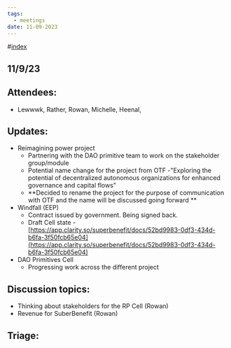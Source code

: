 ```yaml
---
tags:
  - meetings
date: 11-09-2023
---
```

#[index](notes/general-circle/old-gc-meetings/index.md) 
## 11/9/23
## Attendees:
- Lewwwk, Rather, Rowan, Michelle, Heenal,  

## Updates:
- Reimagining power project
	- Partnering with the DAO primitive team to work on the stakeholder group/module
	- Potential name change for the project from OTF -"Exploring the potential of decentralized autonomous organizations for enhanced governance and capital flows"
	- **Decided to rename the project for the purpose of communication with OTF and the name will be discussed going forward **
- Windfall (EEP)
	- Contract issued by government. Being signed back.
	- Draft Cell state - [https://app.clarity.so/superbenefit/docs/52bd9983-0df3-434d-b6fa-3f50fcb65e04](https://app.clarity.so/superbenefit/docs/52bd9983-0df3-434d-b6fa-3f50fcb65e04) 
- DAO Primitives Cell 
	- Progressing work across the different project

## Discussion topics:
- Thinking about stakeholders for the RP Cell (Rowan)
- Revenue for SuberBenefit (Rowan)

## Triage: